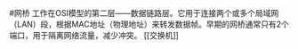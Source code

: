 #网桥 工作在OSI模型的第二层——数据链路层。它用于连接两个或多个局域网（LAN）段，根据MAC地址（物理地址）来转发数据帧。早期的网桥通常只有2个端口，用于隔离网络流量，减少冲突。
[[交换机]]